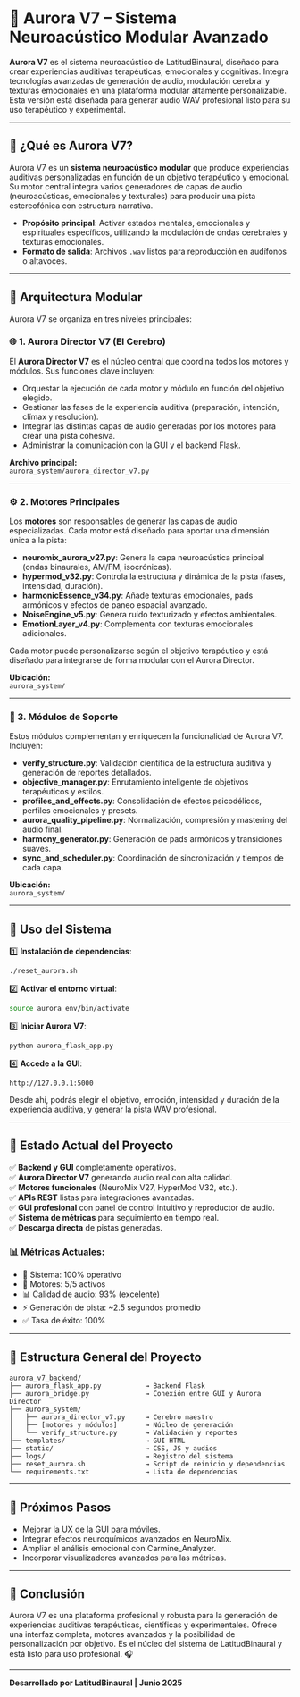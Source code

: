 # 🌌 Aurora V7 – Sistema Neuroacústico Modular Avanzado

**Aurora V7** es el sistema neuroacústico de LatitudBinaural, diseñado para crear experiencias auditivas terapéuticas, emocionales y cognitivas. Integra tecnologías avanzadas de generación de audio, modulación cerebral y texturas emocionales en una plataforma modular altamente personalizable. Esta versión está diseñada para generar audio WAV profesional listo para su uso terapéutico y experimental.

---

## 🧠 ¿Qué es Aurora V7?

Aurora V7 es un **sistema neuroacústico modular** que produce experiencias auditivas personalizadas en función de un objetivo terapéutico y emocional. Su motor central integra varios generadores de capas de audio (neuroacústicas, emocionales y texturales) para producir una pista estereofónica con estructura narrativa.

- **Propósito principal**: Activar estados mentales, emocionales y espirituales específicos, utilizando la modulación de ondas cerebrales y texturas emocionales.
- **Formato de salida**: Archivos `.wav` listos para reproducción en audífonos o altavoces.

---

## 🧩 Arquitectura Modular

Aurora V7 se organiza en tres niveles principales:

### 🌐 1. Aurora Director V7 (El Cerebro)

El **Aurora Director V7** es el núcleo central que coordina todos los motores y módulos. Sus funciones clave incluyen:
- Orquestar la ejecución de cada motor y módulo en función del objetivo elegido.
- Gestionar las fases de la experiencia auditiva (preparación, intención, clímax y resolución).
- Integrar las distintas capas de audio generadas por los motores para crear una pista cohesiva.
- Administrar la comunicación con la GUI y el backend Flask.

**Archivo principal:**  
`aurora_system/aurora_director_v7.py`

---

### ⚙️ 2. Motores Principales

Los **motores** son responsables de generar las capas de audio especializadas. Cada motor está diseñado para aportar una dimensión única a la pista:
- **neuromix_aurora_v27.py**: Genera la capa neuroacústica principal (ondas binaurales, AM/FM, isocrónicas).
- **hypermod_v32.py**: Controla la estructura y dinámica de la pista (fases, intensidad, duración).
- **harmonicEssence_v34.py**: Añade texturas emocionales, pads armónicos y efectos de paneo espacial avanzado.
- **NoiseEngine_v5.py**: Genera ruido texturizado y efectos ambientales.
- **EmotionLayer_v4.py**: Complementa con texturas emocionales adicionales.

Cada motor puede personalizarse según el objetivo terapéutico y está diseñado para integrarse de forma modular con el Aurora Director.

**Ubicación:**  
`aurora_system/`

---

### 🧩 3. Módulos de Soporte

Estos módulos complementan y enriquecen la funcionalidad de Aurora V7. Incluyen:
- **verify_structure.py**: Validación científica de la estructura auditiva y generación de reportes detallados.
- **objective_manager.py**: Enrutamiento inteligente de objetivos terapéuticos y estilos.
- **profiles_and_effects.py**: Consolidación de efectos psicodélicos, perfiles emocionales y presets.
- **aurora_quality_pipeline.py**: Normalización, compresión y mastering del audio final.
- **harmony_generator.py**: Generación de pads armónicos y transiciones suaves.
- **sync_and_scheduler.py**: Coordinación de sincronización y tiempos de cada capa.

**Ubicación:**  
`aurora_system/`

---

## 🔧 Uso del Sistema

1️⃣ **Instalación de dependencias**:  
```bash
./reset_aurora.sh
```

2️⃣ **Activar el entorno virtual**:  
```bash
source aurora_env/bin/activate
```

3️⃣ **Iniciar Aurora V7**:  
```bash
python aurora_flask_app.py
```

4️⃣ **Accede a la GUI**:  
```
http://127.0.0.1:5000
```

Desde ahí, podrás elegir el objetivo, emoción, intensidad y duración de la experiencia auditiva, y generar la pista WAV profesional.

---

## 🎯 Estado Actual del Proyecto

✅ **Backend y GUI** completamente operativos.  
✅ **Aurora Director V7** generando audio real con alta calidad.  
✅ **Motores funcionales** (NeuroMix V27, HyperMod V32, etc.).  
✅ **APIs REST** listas para integraciones avanzadas.  
✅ **GUI profesional** con panel de control intuitivo y reproductor de audio.  
✅ **Sistema de métricas** para seguimiento en tiempo real.  
✅ **Descarga directa** de pistas generadas.

### 📊 Métricas Actuales:
- 🌟 Sistema: 100% operativo
- 🎵 Motores: 5/5 activos
- 📊 Calidad de audio: 93% (excelente)
- ⚡ Generación de pista: ~2.5 segundos promedio
- ✅ Tasa de éxito: 100%

---

## 📂 Estructura General del Proyecto

```
aurora_v7_backend/
├── aurora_flask_app.py           → Backend Flask
├── aurora_bridge.py              → Conexión entre GUI y Aurora Director
├── aurora_system/
│   ├── aurora_director_v7.py     → Cerebro maestro
│   ├── [motores y módulos]       → Núcleo de generación
│   └── verify_structure.py       → Validación y reportes
├── templates/                    → GUI HTML
├── static/                       → CSS, JS y audios
├── logs/                         → Registro del sistema
├── reset_aurora.sh               → Script de reinicio y dependencias
└── requirements.txt              → Lista de dependencias
```

---

## 🧭 Próximos Pasos

- Mejorar la UX de la GUI para móviles.  
- Integrar efectos neuroquímicos avanzados en NeuroMix.  
- Ampliar el análisis emocional con Carmine_Analyzer.  
- Incorporar visualizadores avanzados para las métricas.

---

## 🌟 Conclusión

Aurora V7 es una plataforma profesional y robusta para la generación de experiencias auditivas terapéuticas, científicas y experimentales. Ofrece una interfaz completa, motores avanzados y la posibilidad de personalización por objetivo. Es el núcleo del sistema de LatitudBinaural y está listo para uso profesional. 🎧

---

**Desarrollado por LatitudBinaural | Junio 2025**
